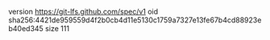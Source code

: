 version https://git-lfs.github.com/spec/v1
oid sha256:4421de959559d4f2b0cb4d11e5130c1759a7327e13fe67b4cd88923eb40ed345
size 111
